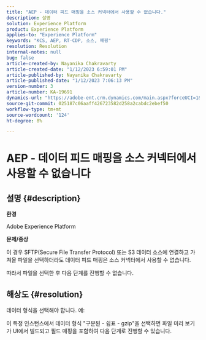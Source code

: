 ```yaml
---
title: "AEP - 데이터 피드 매핑을 소스 커넥터에서 사용할 수 없습니다."
description: 설명
solution: Experience Platform
product: Experience Platform
applies-to: "Experience Platform"
keywords: "KCS, AEP, RT-CDP, 소스, 매핑"
resolution: Resolution
internal-notes: null
bug: false
article-created-by: Nayanika Chakravarty
article-created-date: "1/12/2023 6:59:01 PM"
article-published-by: Nayanika Chakravarty
article-published-date: "1/12/2023 7:06:13 PM"
version-number: 3
article-number: KA-19691
dynamics-url: "https://adobe-ent.crm.dynamics.com/main.aspx?forceUCI=1&pagetype=entityrecord&etn=knowledgearticle&id=7fed6a29-ab92-ed11-aad1-6045bd006c82"
source-git-commit: 025187c06aaff426723582d258a2cabdc2ebef50
workflow-type: tm+mt
source-wordcount: '124'
ht-degree: 8%

---
```


# AEP - 데이터 피드 매핑을 소스 커넥터에서 사용할 수 없습니다

## 설명 {#description}


<b>환경</b>

Adobe Experience Platform

<b>문제/증상</b>

이 경우 SFTP(Secure File Transfer Protocol) 또는 S3 데이터 소스에 연결하고 가져올 파일을 선택하더라도 데이터 피드 매핑은 소스 커넥터에서 사용할 수 없습니다.

따라서 파일을 선택한 후 다음 단계를 진행할 수 없습니다.




## 해상도 {#resolution}


데이터 형식을 선택해야 합니다. 예:

이 특정 인스턴스에서 데이터 형식 &quot;구분된 - 쉼표 - gzip&quot;을 선택하면 파일 미리 보기가 UI에서 빌드되고 필드 매핑을 포함하여 다음 단계로 진행할 수 있습니다.
